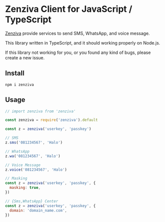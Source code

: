 # Zenziva Client for JavaScript / TypeScript

[Zenziva](https://www.zenziva.id/) provide services
to send SMS, WhatsApp, and voice message.

This library written in TypeScript, and it should
working properly on Node.js.

If this library not working for you,
or you found any kind of bugs, please create a new issue.

## Install

```
npm i zenziva
```

## Usage

```js
// import zenziva from 'zenziva'

const zenziva = require('zenziva').default

const z = zenziva('userkey', 'passkey')

// SMS
z.sms('081234567', 'Halo')

// WhatsApp
z.wa('081234567', 'Halo')

// Voice Message
z.voice('081234567', 'Halo')
```

```js
// Masking
const z = zenziva('userkey', 'passkey', {
  masking: true,
})
```

```js
// {Sms,WhatsApp} Center
const z = zenziva('userkey', 'passkey', {
  domain: 'domain_name.com',
})
```
